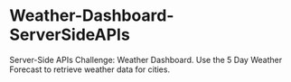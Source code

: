 # Weather-Dashboard-ServerSideAPIs
Server-Side APIs Challenge: Weather Dashboard. Use the 5 Day Weather Forecast to retrieve weather data for cities. 
